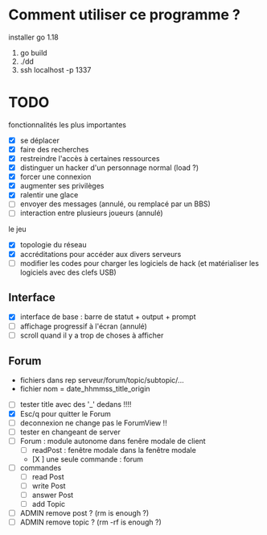 # Comment utiliser ce programme ?

installer go 1.18

1. go build
2. ./dd
3. ssh localhost -p 1337

# TODO

fonctionnalités les plus importantes

- [x] se déplacer
- [x] faire des recherches
- [x] restreindre l'accès à certaines ressources
- [x] distinguer un hacker d'un personnage normal (load ?)
- [x] forcer une connexion
- [x] augmenter ses privilèges
- [x] ralentir une glace
- [ ] envoyer des messages (annulé, ou remplacé par un BBS)
- [ ] interaction entre plusieurs joueurs (annulé)

le jeu

- [x] topologie du réseau
- [x] accréditations pour accéder aux divers serveurs
- [ ] modifier les codes pour charger les logiciels de hack (et matérialiser les logiciels avec des clefs USB)

## Interface

- [x] interface de base : barre de statut + output + prompt
- [ ] affichage progressif à l'écran (annulé)
- [ ] scroll quand il y a trop de choses à afficher

## Forum
- fichiers dans rep serveur/forum/topic/subtopic/...
- fichier nom = date_hhmmss_title_origin
- [ ] tester title avec des '_' dedans !!!!
- [X] Esc/q pour quitter le Forum
- [ ] deconnexion ne change pas le ForumView !!
- [ ] tester en changeant de server
- [ ] Forum : module autonome dans fenêre modale de client
  - [ ] readPost : fenêtre modale dans la fenêtre modale
  - [X ] une seule commande : forum
- [ ] commandes
  - [ ] read Post
  - [ ] write Post
  - [ ] answer Post
  - [ ] add Topic
- [ ] ADMIN remove post ? (rm is enough ?)
- [ ] ADMIN remove topic ? (rm -rf is enough ?)
